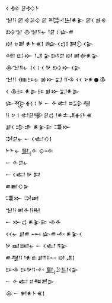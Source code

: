 <div class='block'>
<div class='line'>𒌋 𒁵 𒆪𒁴𒈨</div>
<div class='line'>𒈠𒀀 𒇻 𒄴𒊒𒌒 𒇻 𒅋𒌨𒀭𒉌 𒇻𒌋 𒂊𒄯</div>
<div class='line'>𒋳𒈠 𒁲𒈠𒀀𒉡 𒁹𒆪 𒑱 𒇽𒌑</div>
<div class='line'>𒊭 𒆳𒋢 𒀭𒈨𒌍𒋙 𒈗𒌋𒌓𒋙 𒀉𒁷𒌋𒉌</div>
<div class='line'>𒅇 𒆗𒁍 𒁹𒂗 𒉌𒅀𒆪 𒊭 𒅖𒉻𒀭𒉌</div>
<div class='line'>𒁲𒈠𒀀𒉡 𒋙𒌋 𒑱 𒌋 𒃻 𒋳𒁍𒌋𒉌</div>
<div class='line'>𒈠𒀀 𒈪𒄿𒉡 𒂊𒁍𒍑 𒀀𒈾 𒌋𒌋 𒆳𒀭𒊹𒆠</div>
<div class='line'>𒌋 𒆠𒄿 𒀭𒉌𒄿 𒂊𒁍𒍑𒀭𒉌</div>
<div class='line'>𒇽𒈜𒈬 𒑱 𒃻 𒀸 𒅆𒅗 𒊺𒁉𒆷</div>
<div class='line'>𒀀 𒆳 𒑱 𒊕𒆪𒊌𒆪𒌓 𒁹𒀭𒉺𒂗𒈬𒈨𒌍</div>
<div class='line'>𒋗𒌋 𒄠𒈥 𒀭𒉌𒄿 𒃮𒁍</div>
<div class='line'>𒋫𒆪𒉡 𒀸 𒌋𒅗𒄭𒋙</div>
<div class='line'>𒈨𒈨𒉡 𒅅𒅆 𒌒𒁄</div>
<div class='line'>𒀸 𒅆𒆪𒉡</div>
<div class='line'>𒀸 𒌋𒅗 𒃻 𒁕</div>
<div class='line'>𒌑𒆤𒄭𒅕</div>
<div class='line'>𒃮𒁍 𒋫𒀜</div>
<div class='line'>𒈠𒀀 𒅖𒅆𒀀𒊑</div>
<div class='line'>𒀸 𒁍𒌓 𒀭𒉌𒄿 𒈾𒅆</div>
<div class='line'>𒌋𒌋𒉡 𒋗𒌑 𒆰 𒇽𒌑𒋾 𒀭𒉌𒌋</div>
<div class='line'>𒃻 𒀜𒌅𒉡 𒀸 𒌋𒅗 𒀀𒉌</div>
<div class='line'>𒌑𒆷𒀀 𒁹𒀭𒉺𒋗𒈫𒍝𒁁 𒊭 𒂗𒋙</div>
<div class='line'>𒄿𒈾 𒄿𒃻𒀀𒋾 𒅅𒊒𒌨𒌋𒉌</div>
<div class='line'>𒀸 𒅆𒅗 𒄑𒍣𒍪𒉌</div>
<div class='line'>𒁲 𒀸 𒂍𒀭𒈨𒌍𒋙</div>
</div>